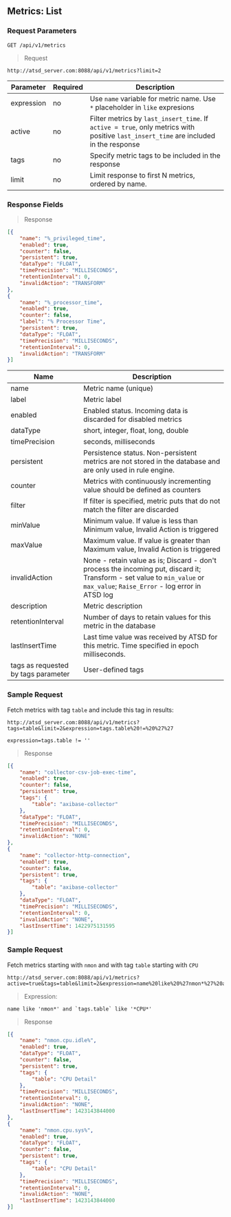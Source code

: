## Metrics: List

### Request Parameters

```
GET /api/v1/metrics
```

> Request

```
http://atsd_server.com:8088/api/v1/metrics?limit=2
```

|**Parameter**|**Required**|**Description**|
|---|---|---|
|expression|no|Use `name` variable for metric name. Use `*` placeholder in `like` expresions|
|active|no|Filter metrics by `last_insert_time`. If `active = true`, only metrics with positive `last_insert_time` are included in the response|
|tags|no|Specify metric tags to be included in the response|
|limit|no|Limit response to first N metrics, ordered by name.|

### Response Fields

> Response

```json
[{
    "name": "%_privileged_time",
    "enabled": true,
    "counter": false,
    "persistent": true,
    "dataType": "FLOAT",
    "timePrecision": "MILLISECONDS",
    "retentionInterval": 0,
    "invalidAction": "TRANSFORM"
},
{
    "name": "%_processor_time",
    "enabled": true,
    "counter": false,
    "label": "% Processor Time",
    "persistent": true,
    "dataType": "FLOAT",
    "timePrecision": "MILLISECONDS",
    "retentionInterval": 0,
    "invalidAction": "TRANSFORM"
}]
```

|**Name**|**Description**|
|---|---|
|name|Metric name (unique)|
|label|Metric label|
|enabled|Enabled status. Incoming data is discarded for disabled metrics|
|dataType|short, integer, float, long, double|
|timePrecision|seconds, milliseconds|
|persistent |Persistence status. Non-persistent metrics are not stored in the database and are only used in rule engine.|
|counter|Metrics with continuously incrementing value should be defined as counters|
|filter |If filter is specified, metric puts that do not match the filter are discarded|
|minValue |Minimum value. If value is less than Minimum value, Invalid Action is triggered|
|maxValue|Maximum value. If value is greater than Maximum value, Invalid Action is triggered|
|invalidAction |None - retain value as is; Discard - don't process the incoming put, discard it; Transform - set value to `min_value` or `max_value`; `Raise_Error` - log error in ATSD log|
|description |Metric description|
|retentionInterval|Number of days to retain values for this metric in the database|
|lastInsertTime|Last time value was received by ATSD for this metric. Time specified in epoch milliseconds.|
|tags as requested by tags parameter|User-defined tags|

### Sample Request

Fetch metrics with tag `table` and include this tag in results:

```
http://atsd_server.com:8088/api/v1/metrics?tags=table&limit=2&expression=tags.table%20!=%20%27%27
```

```
expression=tags.table != ''
```

> Response

```json
[{
    "name": "collector-csv-job-exec-time",
    "enabled": true,
    "counter": false,
    "persistent": true,
    "tags": {
        "table": "axibase-collector"
    },
    "dataType": "FLOAT",
    "timePrecision": "MILLISECONDS",
    "retentionInterval": 0,
    "invalidAction": "NONE"
},
{
    "name": "collector-http-connection",
    "enabled": true,
    "counter": false,
    "persistent": true,
    "tags": {
        "table": "axibase-collector"
    },
    "dataType": "FLOAT",
    "timePrecision": "MILLISECONDS",
    "retentionInterval": 0,
    "invalidAction": "NONE",
    "lastInsertTime": 1422975131595
}]
```

### Sample Request

Fetch metrics starting with `nmon` and with tag `table` starting with `CPU`

```
http://atsd_server.com:8088/api/v1/metrics?active=true&tags=table&limit=2&expression=name%20like%20%27nmon*%27%20and%20tags.table%20like%20%27*CPU*%27
```

> Expression:

```
name like 'nmon*' and `tags.table` like '*CPU*'
```

> Response

```json
[{
    "name": "nmon.cpu.idle%",
    "enabled": true,
    "dataType": "FLOAT",
    "counter": false,
    "persistent": true,
    "tags": {
        "table": "CPU Detail"
    },
    "timePrecision": "MILLISECONDS",
    "retentionInterval": 0,
    "invalidAction": "NONE",
    "lastInsertTime": 1423143844000
},
{
    "name": "nmon.cpu.sys%",
    "enabled": true,
    "dataType": "FLOAT",
    "counter": false,
    "persistent": true,
    "tags": {
        "table": "CPU Detail"
    },
    "timePrecision": "MILLISECONDS",
    "retentionInterval": 0,
    "invalidAction": "NONE",
    "lastInsertTime": 1423143844000
}]
```
